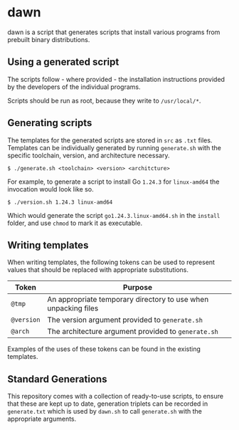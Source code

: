 # dawn
dawn is a script that generates scripts that install various programs from
prebuilt binary distributions.


## Using a generated script
The scripts follow - where provided - the installation instructions provided
by the developers of the individual programs.

Scripts should be run as root, because they write to `/usr/local/*`.


## Generating scripts
The templates for the generated scripts are stored in `src` as `.txt` files.
Templates can be individually generated by running `generate.sh` with the
specific toolchain, version, and architecture necessary.

```shell
$ ./generate.sh <toolchain> <version> <architcture>
```

For example, to generate a script to install Go `1.24.3` for `linux-amd64` the
invocation would look like so.

```shell
$ ./version.sh 1.24.3 linux-amd64
```

Which would generate the script `go1.24.3.linux-amd64.sh` in the `install`
folder, and use `chmod` to mark it as executable.


## Writing templates
When writing templates, the following tokens can be used to represent values
that should be replaced with appropriate substitutions.

| Token      | Purpose                                                        |
|------------|----------------------------------------------------------------|
| `@tmp`     | An appropriate temporary directory to use when unpacking files |
| `@version` | The version argument provided to `generate.sh`                 |
| `@arch`    | The architecture argument provided to `generate.sh`            |

Examples of the uses of these tokens can be found in the existing templates.


## Standard Generations
This repository comes with a collection of ready-to-use scripts, to ensure that
these are kept up to date, generation triplets can be recorded in `generate.txt`
which is used by `dawn.sh` to call `generate.sh` with the appropriate arguments.